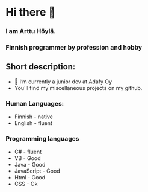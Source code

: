 # Hi there 👋

### I am Arttu Höylä.

### Finnish programmer by profession and hobby

## Short description:
- 🏢 I’m currently a junior dev at Adafy Oy
- You'll find my miscellaneous projects on my github.

### Human Languages: 
- Finnish - native 
- English - fluent

### Programming languages
- C# - fluent
- VB - Good
- Java - Good
- JavaScript - Good
- Html - Good
- CSS - Ok



<!--
**ajh657/ajh657** is a ✨ _special_ ✨ repository because its `README.md` (this file) appears on your GitHub profile.

Here are some ideas to get you started:

- 🔭 I’m currently working on ...
- 🌱 I’m currently learning ...
- 👯 I’m looking to collaborate on ...
- 🤔 I’m looking for help with ...
- 💬 Ask me about ...
- 📫 How to reach me: ...
- 😄 Pronouns: ...
- ⚡ Fun fact: ...
-->
